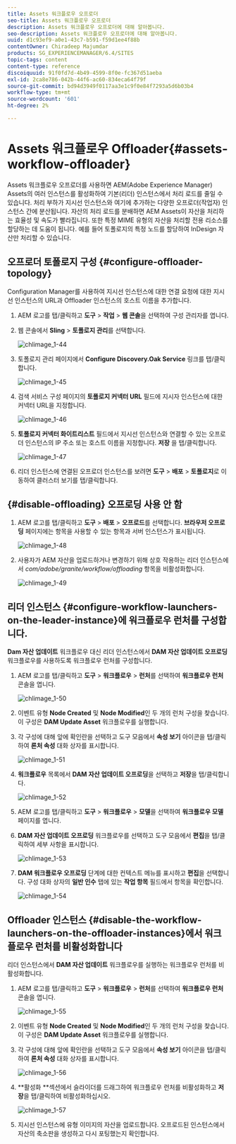 ```yaml
---
title: Assets 워크플로우 오프로더
seo-title: Assets 워크플로우 오프로더
description: Assets 워크플로우 오프로더에 대해 알아봅니다.
seo-description: Assets 워크플로우 오프로더에 대해 알아봅니다.
uuid: d1c93ef9-a0e1-43c7-b591-f59d1ee4f88b
contentOwner: Chiradeep Majumdar
products: SG_EXPERIENCEMANAGER/6.4/SITES
topic-tags: content
content-type: reference
discoiquuid: 91f0fd7d-4b49-4599-8f0e-fc367d51aeba
exl-id: 2ca8e786-042b-44f6-ac60-834eca64f79f
source-git-commit: bd94d3949f0117aa3e1c9f0e84f7293a5d6b03b4
workflow-type: tm+mt
source-wordcount: '601'
ht-degree: 2%

---
```


# Assets 워크플로우 Offloader{#assets-workflow-offloader}

Assets 워크플로우 오프로더를 사용하면 AEM(Adobe Experience Manager) Assets의 여러 인스턴스를 활성화하여 기본(리더) 인스턴스에서 처리 로드를 줄일 수 있습니다. 처리 부하가 지시선 인스턴스와 여기에 추가하는 다양한 오프로더(작업자) 인스턴스 간에 분산됩니다. 자산의 처리 로드를 분배하면 AEM Assets이 자산을 처리하는 효율성 및 속도가 빨라집니다. 또한 특정 MIME 유형의 자산을 처리할 전용 리소스를 할당하는 데 도움이 됩니다. 예를 들어 토폴로지의 특정 노드를 할당하여 InDesign 자산만 처리할 수 있습니다.

## 오프로더 토폴로지 구성 {#configure-offloader-topology}

Configuration Manager를 사용하여 지시선 인스턴스에 대한 연결 요청에 대한 지시선 인스턴스의 URL과 Offloader 인스턴스의 호스트 이름을 추가합니다.

1. AEM 로고를 탭/클릭하고 **도구** > **작업** > **웹 콘솔**&#x200B;을 선택하여 구성 관리자를 엽니다.
1. 웹 콘솔에서 **Sling** > **토폴로지 관리**&#x200B;를 선택합니다.

   ![chlimage_1-44](assets/chlimage_1-44.png)

1. 토폴로지 관리 페이지에서 **Configure Discovery.Oak Service** 링크를 탭/클릭합니다.

   ![chlimage_1-45](assets/chlimage_1-45.png)

1. 검색 서비스 구성 페이지의 **토폴로지 커넥터 URL** 필드에 지시자 인스턴스에 대한 커넥터 URL을 지정합니다.

   ![chlimage_1-46](assets/chlimage_1-46.png)

1. **토폴로지 커넥터 화이트리스트** 필드에서 지시선 인스턴스와 연결할 수 있는 오프로더 인스턴스의 IP 주소 또는 호스트 이름을 지정합니다. **저장** 을 탭/클릭합니다.

   ![chlimage_1-47](assets/chlimage_1-47.png)

1. 리더 인스턴스에 연결된 오프로더 인스턴스를 보려면 **도구** > **배포** > **토폴로지**&#x200B;로 이동하여 클러스터 보기를 탭/클릭합니다.

## {#disable-offloading} 오프로딩 사용 안 함

1. AEM 로고를 탭/클릭하고 **도구** > **배포** > **오프로드**&#x200B;를 선택합니다. **브라우저 오프로딩** 페이지에는 항목을 사용할 수 있는 항목과 서버 인스턴스가 표시됩니다.

   ![chlimage_1-48](assets/chlimage_1-48.png)

1. 사용자가 AEM 자산을 업로드하거나 변경하기 위해 상호 작용하는 리더 인스턴스에서 *com/adobe/granite/workflow/offloading* 항목을 비활성화합니다.

   ![chlimage_1-49](assets/chlimage_1-49.png)

## 리더 인스턴스 {#configure-workflow-launchers-on-the-leader-instance}에 워크플로우 런처를 구성합니다.

**Dam 자산 업데이트** 워크플로우 대신 리더 인스턴스에서 **DAM 자산 업데이트 오프로딩** 워크플로우를 사용하도록 워크플로우 런처를 구성합니다.

1. AEM 로고를 탭/클릭하고 **도구** > **워크플로우** > **런처**&#x200B;를 선택하여 **워크플로우 런처** 콘솔을 엽니다.

   ![chlimage_1-50](assets/chlimage_1-50.png)

1. 이벤트 유형 **Node Created** 및 **Node Modified**&#x200B;인 두 개의 런처 구성을 찾습니다. 이 구성은 **DAM Update Asset** 워크플로우를 실행합니다.
1. 각 구성에 대해 앞에 확인란을 선택하고 도구 모음에서 **속성 보기** 아이콘을 탭/클릭하여 **론처 속성** 대화 상자를 표시합니다.

   ![chlimage_1-51](assets/chlimage_1-51.png)

1. **워크플로우** 목록에서 **DAM 자산 업데이트 오프로딩**&#x200B;을 선택하고 **저장**&#x200B;을 탭/클릭합니다.

   ![chlimage_1-52](assets/chlimage_1-52.png)

1. AEM 로고를 탭/클릭하고 **도구** > **워크플로우** > **모델**&#x200B;을 선택하여 **워크플로우 모델** 페이지를 엽니다.
1. **DAM 자산 업데이트 오프로딩** 워크플로우를 선택하고 도구 모음에서 **편집**&#x200B;을 탭/클릭하여 세부 사항을 표시합니다.

   ![chlimage_1-53](assets/chlimage_1-53.png)

1. **DAM 워크플로우 오프로딩** 단계에 대한 컨텍스트 메뉴를 표시하고 **편집**&#x200B;을 선택합니다. 구성 대화 상자의 **일반 인수** 탭에 있는 **작업 항목** 필드에서 항목을 확인합니다.

   ![chlimage_1-54](assets/chlimage_1-54.png)

## Offloader 인스턴스 {#disable-the-workflow-launchers-on-the-offloader-instances}에서 워크플로우 런처를 비활성화합니다

리더 인스턴스에서 **DAM 자산 업데이트** 워크플로우를 실행하는 워크플로우 런처를 비활성화합니다.

1. AEM 로고를 탭/클릭하고 **도구** > **워크플로우** > **런처**&#x200B;를 선택하여 **워크플로우 런처** 콘솔을 엽니다.

   ![chlimage_1-55](assets/chlimage_1-55.png)

1. 이벤트 유형 **Node Created** 및 **Node Modified**&#x200B;인 두 개의 런처 구성을 찾습니다. 이 구성은 **DAM Update Asset** 워크플로우를 실행합니다.
1. 각 구성에 대해 앞에 확인란을 선택하고 도구 모음에서 **속성 보기** 아이콘을 탭/클릭하여 **론처 속성** 대화 상자를 표시합니다.

   ![chlimage_1-56](assets/chlimage_1-56.png)

1. **활성화 **섹션에서 슬라이더를 드래그하여 워크플로우 런처를 비활성화하고 **저장**&#x200B;을 탭/클릭하여 비활성화하십시오.

   ![chlimage_1-57](assets/chlimage_1-57.png)

1. 지시선 인스턴스에 유형 이미지의 자산을 업로드합니다. 오프로드된 인스턴스에서 자산의 축소판을 생성하고 다시 포팅했는지 확인합니다.
